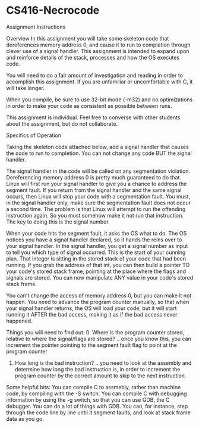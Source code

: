 # CS416-Necrocode
Assignment Instructions

Overview
In this assignment you will take some skeleton code that dereferences memory address 0, and cause it to run to completion through clever use of a signal handler. This assignment is intended to expand upon and reinforce details of the stack, processes and how the OS executes code.

You will need to do a fair amount of investigation and reading in order to accomplish this assignment. If you are unfamiliar or uncomfortable with C, it will take longer.

When you compile, be sure to use 32-bit mode (-m32) and no optimizations in order to make your code as consistent as possible between runs.

This assignment is individual. Feel free to converse with other students about the assignment, but do not collaborate.


Specifics of Operation

Taking the skeleton code attached below, add a signal handler that causes the code to run to completion. You can not change any code BUT the signal handler.

The signal handler in the code will be called on any segmentation violation. Dereferencing memory address 0 is pretty much guaranteed to do that. Linux will first run your signal handler to give you a chance to address the segment fault. If you return from the signal handler and the same signal occurs, then Linux will stop your code with a segmentation fault. You must, in the signal handler only, make sure the segmentation fault does not occur a second time. The problem is that Linux will attempt to run the offending instruction again. So you must somehow make it not run that instruction. The key to doing this is the signal number.

When your code hits the segment fault, it asks the OS what to do. The OS notices you have a signal handler declared, so it hands the reins over to your signal handler. In the signal handler, you get a signal number as input to tell you which type of signal occurred. This is the start of your cunning plan. That integer is sitting in the stored stack of your code that had been running. If you grab the address of that int, you can then build a pointer TO your code's stored stack frame, pointing at the place where the flags and signals are stored. You can now manipulate ANY value in your code's stored stack frame.

You can't change the access of memory address 0, but you can make it not happen. You need to advance the program counter manually, so that when your signal handler returns, the OS will load your code, but it will start running it AFTER the bad access, making it as if the bad access never happened.

Things you will need to find out:
0. Where is the program counter stored, relative to where the signal/flags are stored?
.. once you know this, you can increment the pointer pointing to the segment fault flag to point at the program counter

1. How long is the bad instruction?
.. you need to look at the assembly and determine how long the bad instruction is, in order to increment the program counter by the correct amount to skip to the next instruction.

Some helpful bits:
You can compile C to assmebly, rather than machine code, by compiling with the -S switch.
You can compile C with debugging information by using the -g switch, so that you can use GDB, the C debugger.
You can do a lot of things with GDB. You can, for instance, step through the code line by line until it segment faults, and look at stack frame data as you go.
